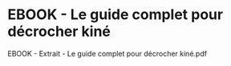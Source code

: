 # EBOOK - Le guide complet pour décrocher kiné
EBOOK - Extrait - Le guide complet pour décrocher kiné.pdf 

